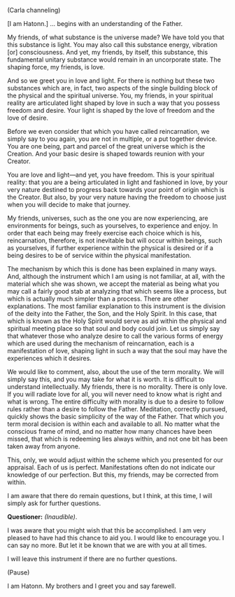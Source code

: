 <p class="channel-type">(Carla channeling)</p>
<p>[I am Hatonn.] … begins with an understanding of the Father.</p>
<p>My friends, of what substance is the universe made? We have told you that this substance is light. You may also call this substance energy, vibration [or] consciousness. And yet, my friends, by itself, this substance, this fundamental unitary substance would remain in an uncorporate state. The shaping force, my friends, is love.</p>
<p>And so we greet you in love and light. For there is nothing but these two substances which are, in fact, two aspects of the single building block of the physical and the spiritual universe. You, my friends, in your spiritual reality are articulated light shaped by love in such a way that you possess freedom and desire. Your light is shaped by the love of freedom and the love of desire.</p>
<p>Before we even consider that which you have called reincarnation, we simply say to you again, you are not in multiple, or a put together device. You are one being, part and parcel of the great universe which is the Creation. And your basic desire is shaped towards reunion with your Creator.</p>
<p>You are love and light—and yet, you have freedom. This is your spiritual reality: that you are a being articulated in light and fashioned in love, by your very nature destined to progress back towards your point of origin which is the Creator. But also, by your very nature having the freedom to choose just when you will decide to make that journey.</p>
<p>My friends, universes, such as the one you are now experiencing, are environments for beings, such as yourselves, to experience and enjoy. In order that each being may freely exercise each choice which is his, reincarnation, therefore, is not inevitable but will occur within beings, such as yourselves, if further experience within the physical is desired or if a being desires to be of service within the physical manifestation.</p>
<p>The mechanism by which this is done has been explained in many ways. And, although the instrument which I am using is not familiar, at all, with the material which she was shown, we accept the material as being what you may call a fairly good stab at analyzing that which seems like a process, but which is actually much simpler than a process. There are other explanations. The most familiar explanation to this instrument is the division of the deity into the Father, the Son, and the Holy Spirit. In this case, that which is known as the Holy Spirit would serve as aid within the physical and spiritual meeting place so that soul and body could join. Let us simply say that whatever those who analyze desire to call the various forms of energy which are used during the mechanism of reincarnation, each is a manifestation of love, shaping light in such a way that the soul may have the experiences which it desires.</p>
<p>We would like to comment, also, about the use of the term morality. We will simply say this, and you may take for what it is worth. It is difficult to understand intellectually. My friends, there is no morality. There is only love. If you will radiate love for all, you will never need to know what is right and what is wrong. The entire difficulty with morality is due to a desire to follow rules rather than a desire to follow the Father. Meditation, correctly pursued, quickly shows the basic simplicity of the way of the Father. That which you term moral decision is within each and available to all. No matter what the conscious frame of mind, and no matter how many chances have been missed, that which is redeeming lies always within, and not one bit has been taken away from anyone.</p>
<p>This, only, we would adjust within the scheme which you presented for our appraisal. Each of us is perfect. Manifestations often do not indicate our knowledge of our perfection. But this, my friends, may be corrected from within.</p>
<p>I am aware that there do remain questions, but I think, at this time, I will simply ask for further questions.</p>
<p><strong>Questioner:</strong> <em>(Inaudible)</em>.</p>
<p>I was aware that you might wish that this be accomplished. I am very pleased to have had this chance to aid you. I would like to encourage you. I can say no more. But let it be known that we are with you at all times.</p>
<p>I will leave this instrument if there are no further questions.</p>
<p class="comment">(Pause)</p>
<p>I am Hatonn. My brothers and I greet you and say farewell.</p>